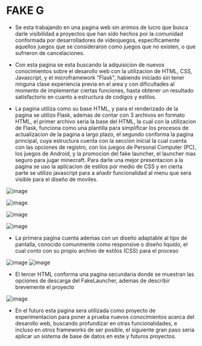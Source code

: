 # FAKE G

- Se esta trabajando en una pagina web sin animos de lucro que busca darle visibilidad a proyectos que han sido hechos por la comunidad conformada por desarrolladores de videojuegos, especificamente aquellos juegos que se consideraron como juegos que no existen, o que sufrieron de cancelaciones.
  
- Con esta pagina se esta buscando la adquisicion de nuevos conocimientos sobre el desarollo web con la utilizacion de HTML, CSS, Javascript, y el microframework "Flask", habiendo iniciado sin tener ninguna clase experiencia previa en el area y con  dificultades al momento de implementar ciertas funciones, hasta obtener un resultado satisfactorio en cuanto a estructura de codigos y estilos.

- La pagina utiliza como su base HTML, y para el renderizado de la pagina se utilizo Flask, ademas de contar con 3 archivos en formato HTML, el primer archivo seria la base del HTML, la cual con la utilizacion de Flask, funciona como una plantilla para simplificar los procesos de actualizacion de la pagina a largo plazo, el segundo conforma la pagina principal, cuya estructura cuenta con la seccion inicial la cual cuenta con las opciones de registro, con los juegos de Personal Computer (PC), los juegos de Android, y la promocion del fake launcher, el launcher mas seguro para jugar minecraft. Para darle una mejor presentacion a la pagina se uso la aplicacion de estilos por medio de CSS y en cierta parte se utilizo javascript para a añadir funcionalidad al menu que sera visible para el diseño de moviles.

![image](https://github.com/TezoMan/Fake_G/assets/141274235/69670c4a-659b-4bda-a6ac-0c14c55a20ea)

![image](https://github.com/TezoMan/Fake_G/assets/141274235/6087e357-c3f3-42d9-bc9f-ebef2a7e97cd)

![image](https://github.com/TezoMan/Fake_G/assets/141274235/4122540f-5ec0-417c-b898-9e1652e4c5e3)

![image](https://github.com/TezoMan/Fake_G/assets/141274235/5cb6665e-be31-4bd7-b4a9-625a1b223f62)

- La primera pagina cuenta ademas con un diseño adaptable al tipo de pantalla, conocido comunmente como responsive o diseño liquido, el cual conto con su propio archivo de estilos (CSS) para el proceso

![image](https://github.com/TezoMan/Fake_G/assets/141274235/729a6ed7-84c9-481e-b253-6ae368e759ca)        ![image](https://github.com/TezoMan/Fake_G/assets/141274235/90403721-ba0c-4ce5-856b-f957d934972d)

- El tercer HTML conforma una pagina secundaria donde se muestran las opciones de descarga del FakeLauncher, ademas de describir brevemente el proyecto

![image](https://github.com/TezoMan/Fake_G/assets/141274235/a0b341ca-7515-4fff-aaeb-a555c4408c60)

- En el futuro esta pagina sera utilizada como proyecto de experimentacion para poner a prueba nuevos conocimientos acerca del desarollo web, buscando profundizar en otras funcionalidades, e incluso en otros frameworks de ser posible, el siguiente gran paso seria aplicar un sistema de base de datos en este y futuros proyectos.

